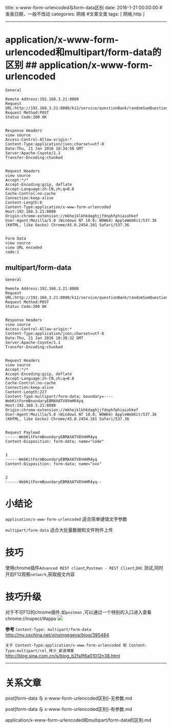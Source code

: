 title: x-www-form-urlencoded与form-data区别
date: 2016-1-21 00:00:00 #发表日期，一般不改动
categories: 网络   #文章文类
tags: [ 网络,http ]


---
# application/x-www-form-urlencoded和multipart/form-data的区别 ## application/x-www-form-urlencoded

```
General

Remote Address:192.168.3.21:8080
Request URL:http://192.168.3.21:8080/k12/service/questionBank/randomSumQuestion/10
Request Method:POST
Status Code:200 OK


Response Headers
view source
Access-Control-Allow-origin:*
Content-Type:application/json;charset=utf-8
Date:Thu, 21 Jan 2016 10:34:50 GMT
Server:Apache-Coyote/1.1
Transfer-Encoding:chunked


Request Headers
view source
Accept:*/*
Accept-Encoding:gzip, deflate
Accept-Language:zh-CN,zh;q=0.8
Cache-Control:no-cache
Connection:keep-alive
Content-Length:6
Content-Type:application/x-www-form-urlencoded
Host:192.168.3.21:8080
Origin:chrome-extension://mkhojklkhkdaghjjfdnphfphiaiohkef
User-Agent:Mozilla/5.0 (Windows NT 10.0; WOW64) AppleWebKit/537.36 (KHTML, like Gecko) Chrome/45.0.2454.101 Safari/537.36


Form Data
view source
view URL encoded
code:1
```


## multipart/form-data
```
General

Remote Address:192.168.3.21:8080
Request URL:http://192.168.3.21:8080/k12/service/questionBank/randomSumQuestion/10
Request Method:POST
Status Code:200 OK


Response Headers
view source
Access-Control-Allow-origin:*
Content-Type:application/json;charset=utf-8
Date:Thu, 21 Jan 2016 10:38:32 GMT
Server:Apache-Coyote/1.1
Transfer-Encoding:chunked


Request Headers
view source
Accept:*/*
Accept-Encoding:gzip, deflate
Accept-Language:zh-CN,zh;q=0.8
Cache-Control:no-cache
Connection:keep-alive
Content-Length:227
Content-Type:multipart/form-data; boundary=----WebKitFormBoundaryEBMAXATV8VmHR4yq
Host:192.168.3.21:8080
Origin:chrome-extension://mkhojklkhkdaghjjfdnphfphiaiohkef
User-Agent:Mozilla/5.0 (Windows NT 10.0; WOW64) AppleWebKit/537.36 (KHTML, like Gecko) Chrome/45.0.2454.101 Safari/537.36


Request Payload
------WebKitFormBoundaryEBMAXATV8VmHR4yq
Content-Disposition: form-data; name="code"


1
------WebKitFormBoundaryEBMAXATV8VmHR4yq
Content-Disposition: form-data; name="xxx"


2
------WebKitFormBoundaryEBMAXATV8VmHR4yq--
```


# 小结论
`application/x-www-form-urlencoded` 适合简单键值文字参数

` multipart/form-data ` 适合大批量数据和文件附件上传


# 技巧
使用chrome插件`Advanced REST client`,`Postman - REST Client`,`DHC`
测试,同时开启F12观察`network`,获取报文内容


# 技巧升级

对于不可F12的chrome插件.如`postman` ,可以通过一个特别的入口进入查看
chrome://inspect/#apps
![]( http://7xnbs3.com1.z0.glb.clouddn.com/16-2-23/49600881.jpg)


**参考**
`Content-Type: multipart/form-data`
http://my.oschina.net/xinxingegeya/blog/395484


`关于 Content-Type:application/x-www-form-urlencoded 和 Content-Type:multipart/rel_哖少_新浪博客`
http://blog.sina.com.cn/s/blog_b2fa1f6a01012n38.html


---
# 关系文章
post[form-data 与 x-www-form-urlencoded区别]-无参数.md

post[form-data 与 x-www-form-urlencoded区别]-有参数.md

application/x-www-form-urlencoded和multipart/form-data的区别.md


<!-- more -->
